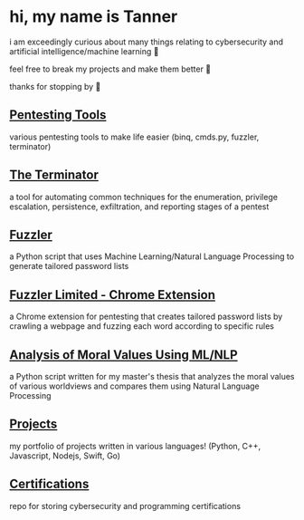 # hi, my name is Tanner

i am exceedingly curious about many things relating to cybersecurity and artificial intelligence/machine learning 🧠

feel free to break my projects and make them better 💯

thanks for stopping by 👋

## [Pentesting Tools](https://github.com/suffs811/pentesting-tools)
various pentesting tools to make life easier (binq, cmds.py, fuzzler, terminator)

## [The Terminator](https://github.com/suffs811/the-terminator)
a tool for automating common techniques for the enumeration, privilege escalation, persistence, exfiltration, and reporting stages of a pentest

## [Fuzzler](https://github.com/suffs811/fuzzler)
a Python script that uses Machine Learning/Natural Language Processing to generate tailored password lists

## [Fuzzler Limited - Chrome Extension](https://github.com/suffs811/fuzzler-ext)
a Chrome extension for pentesting that creates tailored password lists by crawling a webpage and fuzzing each word according to specific rules

## [Analysis of Moral Values Using ML/NLP](https://github.com/suffs811/pluralism-thesis)
a Python script written for my master's thesis that analyzes the moral values of various worldviews and compares them using Natural Language Processing

## [Projects](https://github.com/suffs811/projects)
my portfolio of projects written in various languages! (Python, C++, Javascript, Nodejs, Swift, Go)

## [Certifications](https://github.com/suffs811/certifications)
repo for storing cybersecurity and programming certifications
